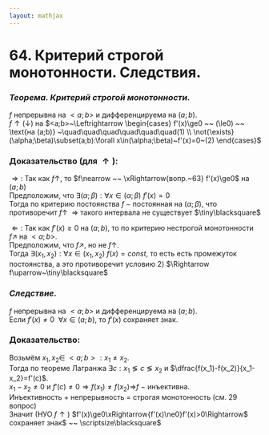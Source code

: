 ```yaml
---  
layout: mathjax  
---  
```

  
# 64. Критерий строгой монотонности. Следствия.  
  
### *Теорема. Критерий строгой монотонности.*  
$f$ непрерывна на $<a;b>$ и дифференцируема на $(a;b)$.  
$f \uparrow (\downarrow)$ на $<a;b>~\Leftrightarrow  
\begin{cases}  
f'(x)\ge0 ~~ (\le0) ~~ \text{на (a;b)} ~\quad\quad\quad\quad\quad\quad(1)  
\\  
\not{\exists}(\alpha;\beta)\subset(a;b):\forall x\in(\alpha;\beta)~f'(x)=0~(2)  
\end{cases}$  
  
### Доказательство $($для $\uparrow)$:  
$\Rightarrow:$ Так как $f\uparrow$, то $f\nearrow ~~ \xRightarrow{вопр.~63} f'(x)\ge0$ на $(a;b)$  
Предположим, что $\exists(\alpha;\beta):\forall x\in(\alpha;\beta)~f'(x)=0$  
Тогда по критерию постоянства $f~-~$постоянная на $(\alpha;\beta)$, что  
противоречит $f\uparrow ~~ \Rightarrow$ такого интервала не существует $\tiny\blacksquare$  
  
$\Leftarrow:$ Так как $f'(x)\ge0$ на $(a;b)$, то по критерию нестрогой монотонности  
$f\nearrow$ на $<a;b>$.  
Предположим, что $f\nearrow$, но не $f\uparrow$.  
Тогда $\exists (x_1, x_2):\forall x\in (x_1, x_2)~f(x)=const$, то есть есть промежуток постоянства, а это противоречит условию 2) $\Rightarrow f\uparrow~\tiny\blacksquare$  
  
### *Следствие.*  
$f$ непрерывна на $<a;b>$ и дифференцируема на $(a;b)$.  
Если $f'(x)\ne0 ~~ \forall x\in(a;b)$, то $f'(x)$ сохраняет знак.  
  
### Доказательство:  
Возьмём $x_1, x_2\in~<a;b>:x_1\ne x_2$.  
Тогда по теореме Лагранжа $\exists c: x_1 \lessgtr c \lessgtr x_2$ и $\dfrac{f(x_1)-f(x_2)}{x_1-x_2}=f'(c)$.  
$x_1-x_2\ne0$ и $f'(c)\ne0\Rightarrow f(x_1)\ne f(x_2)\Rightarrow$$f~-~$инъективна.  
Инъективность + непрерывность = строгая монотонность (см. 29 вопрос)  
Значит (НУО $f\uparrow)$ $f'(x)\ge0\xRightarrow{f'(x)\ne0}f'(x)>0\Rightarrow$ сохраняет знак$ ~~ \scriptsize\blacksquare$  
